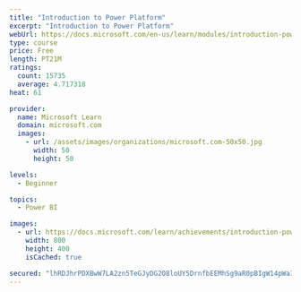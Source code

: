 ```yaml
---
title: "Introduction to Power Platform"
excerpt: "Introduction to Power Platform"
webUrl: https://docs.microsoft.com/en-us/learn/modules/introduction-power-platform/
type: course
price: Free
length: PT21M
ratings:
  count: 15735
  average: 4.717318
heat: 61

provider:
  name: Microsoft Learn
  domain: microsoft.com
  images:
    - url: /assets/images/organizations/microsoft.com-50x50.jpg
      width: 50
      height: 50

levels:
  - Beginner

topics:
  - Power BI

images:
  - url: https://docs.microsoft.com/learn/achievements/introduction-power-platform-social.png
    width: 800
    height: 400
    isCached: true

secured: "lhRDJhrPDXBwW7LA2zn5TeGJyDG2O8loUY5DrnfbEEMhSg9aR0pBIgW14pWaIPiutuxXuJpdNH6Gdmw8qb4WMdGgi28ZDmT0zHzTWrk+w4xeAP5uQv3LC3zQf7ogM8x5HoNvW4upE2r6ms/NbIQ80B4zWrt5hDZjVHgEA4FPl+gCnwUelmay7kYZOHesoyj9c5vSsegSEdns2IrfjY37WJstrRAmMhqqu0BbpPHXZSCgKDUbR/eBWjLnC7IpAAEPbgKVOMi8BcWsXjb0EJmkvnOegIisvyygBqcgXw8X5FLIgYpYjmMu6jLO6BY2aY3yBDf0nmm2YZVduwsMsV40SPsamzuEZCPM/R8ekLN2kgOpKwUP3ashlcZQ54xkUAPIVepdaJ9mtFcYPTvX11nebfiNvtzakz0mAsEvWSXqyFPPjfrKSYEZ15lmZPFqIO+J;tTrtMYtP4kl7XjslWjK+hQ=="
---
```


